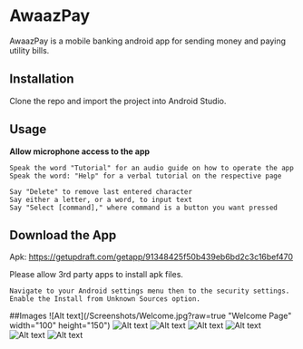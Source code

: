 # AwaazPay

AwaazPay is a mobile banking android app for sending money and paying utility bills.

## Installation

Clone the repo and import the project into Android Studio.

## Usage
**Allow microphone access to the app**

```
Speak the word "Tutorial" for an audio guide on how to operate the app
Speak the word: "Help" for a verbal tutorial on the respective page

Say "Delete" to remove last entered character
Say either a letter, or a word, to input text
Say "Select [command]," where command is a button you want pressed
```

## Download the App
Apk: https://getupdraft.com/getapp/91348425f50b439eb6bd2c3c16bef470

Please allow 3rd party apps to install apk files.
```
Navigate to your Android settings menu then to the security settings. Enable the Install from Unknown Sources option.
```
##Images
![Alt text](/Screenshots/Welcome.jpg?raw=true "Welcome Page" width="100" height="150")
![Alt text](/Screenshots/SignUp.jpg?raw=true "Sign Up")
![Alt text](/Screenshots/Login.jpg?raw=true "Login")
![Alt text](/Screenshots/OptionMenu.jpg?raw=true "Menu")
![Alt text](/Screenshots/SendMoney.jpg?raw=true "Send Money")
![Alt text](/Screenshots/PayBill.jpg?raw=true "Pay Bill")
![Alt text](/Screenshots/ViewTransactions.jpg?raw=true "View Transactions")
